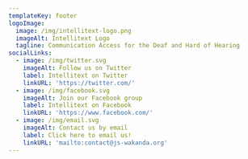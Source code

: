 ```yaml
---
templateKey: footer
logoImage:
  image: /img/intellitext-logo.png
  imageAlt: Intellitext Logo
  tagline: Communication Access for the Deaf and Hard of Hearing
socialLinks:
  - image: /img/twitter.svg
    imageAlt: Follow us on Twitter
    label: Intellitext on Twitter
    linkURL: 'https://twitter.com/'
  - image: /img/facebook.svg
    imageAlt: Join our Facebook group
    label: Intellitext on Facebook
    linkURL: 'https://www.facebook.com/'
  - image: /img/email.svg
    imageAlt: Contact us by email
    label: Click here to email us!
    linkURL: 'mailto:contact@js-wakanda.org'
---
```


